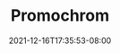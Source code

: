 ---
title: "Promochrom"
date: 2021-12-16T17:35:53-08:00
draft: true
organisation: "Company"
start_date: 2021-12-16T17:35:53-08:00
end_date: 2021-12-16T17:35:53-08:00
location: "Vancouver, British Columbia, Canada"
current: true
position: "engineer"
---